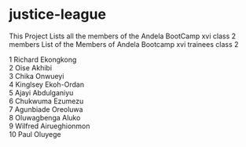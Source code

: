 # justice-league
This Project Lists all the members of the Andela BootCamp xvi class 2 members
List of the Members of Andela Bootcamp xvi trainees class 2

1 Richard Ekongkong <br/>
2 Oise Akhibi <br/>
3 Chika Onwueyi <br/>
4 Kinglsey Ekoh-Ordan <br/>
5 Ajayi Abdulganiyu <br/>
6 Chukwuma Ezumezu <br/>
7 Agunbiade Oreoluwa <br/>
8 Oluwagbenga Aluko <br/>
9 Wilfred Airueghionmon <br/>
10 Paul Oluyege <br/>